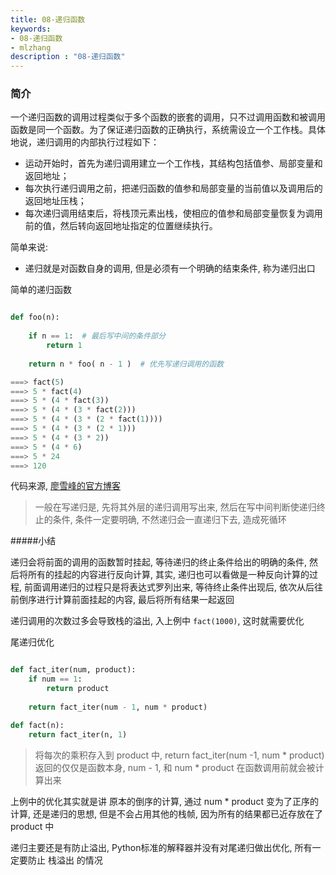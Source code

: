 ```yaml
---
title: 08-递归函数
keywords:
- 08-递归函数
- mlzhang
description : "08-递归函数"
---
```

### 简介

​	一个递归函数的调用过程类似于多个函数的嵌套的调用，只不过调用函数和被调用函数是同一个函数。为了保证递归函数的正确执行，系统需设立一个工作栈。具体地说，递归调用的内部执行过程如下：

-   运动开始时，首先为递归调用建立一个工作栈，其结构包括值参、局部变量和返回地址；
-   每次执行递归调用之前，把递归函数的值参和局部变量的当前值以及调用后的返回地址压栈；
-   每次递归调用结束后，将栈顶元素出栈，使相应的值参和局部变量恢复为调用前的值，然后转向返回地址指定的位置继续执行。  



简单来说:

-   递归就是对函数自身的调用, 但是必须有一个明确的结束条件, 称为递归出口



简单的递归函数

```python

def foo(n):
    
    if n == 1:  # 最后写中间的条件部分
        return 1
    
    return n * foo( n - 1 )  # 优先写递归调用的函数
```

```python
===> fact(5)
===> 5 * fact(4)
===> 5 * (4 * fact(3))
===> 5 * (4 * (3 * fact(2)))
===> 5 * (4 * (3 * (2 * fact(1))))
===> 5 * (4 * (3 * (2 * 1)))
===> 5 * (4 * (3 * 2))
===> 5 * (4 * 6)
===> 5 * 24
===> 120
```

代码来源, [廖雪峰的官方博客](https://www.liaoxuefeng.com/wiki/001374738125095c955c1e6d8bb493182103fac9270762a000/00137473836826348026db722d9435483fa38c137b7e685000)

>   一般在写递归是, 先将其外层的递归调用写出来, 然后在写中间判断使递归终止的条件, 条件一定要明确, 不然递归会一直递归下去, 造成死循环



#####小结

递归会将前面的调用的函数暂时挂起, 等待递归的终止条件给出的明确的条件, 然后将所有的挂起的内容进行反向计算, 其实, 递归也可以看做是一种反向计算的过程, 前面调用递归的过程只是将表达式罗列出来, 等待终止条件出现后, 依次从后往前倒序进行计算前面挂起的内容, 最后将所有结果一起返回



递归调用的次数过多会导致栈的溢出, 入上例中 `fact(1000)`, 这时就需要优化

尾递归优化

```python

def fact_iter(num, product):
    if num == 1:
        return product
    
    return fact_iter(num - 1, num * product)

def fact(n):
    return fact_iter(n, 1)
```



>   将每次的乘积存入到 product 中,  return fact_iter(num -1, num * product) 返回的仅仅是函数本身, num - 1, 和 num * product 在函数调用前就会被计算出来



上例中的优化其实就是讲 原本的倒序的计算, 通过  num * product 变为了正序的计算, 还是递归的思想, 但是不会占用其他的栈帧, 因为所有的结果都已近存放在了 product 中





递归主要还是有防止溢出, Python标准的解释器并没有对尾递归做出优化, 所有一定要防止 栈溢出  的情况